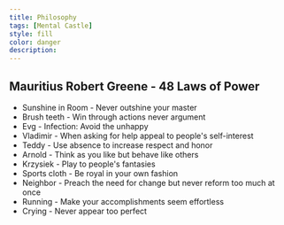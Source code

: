```yaml
---
title: Philosophy
tags: [Mental Castle]
style: fill
color: danger
description: 
---
```


## Mauritius Robert Greene - 48 Laws of Power

- Sunshine in Room -  Never outshine your master 
- Brush teeth - Win through actions never argument 
- Evg - Infection: Avoid the unhappy 
- Vladimir - When asking for help appeal to people's self-interest 
- Teddy - Use absence to increase respect and honor 
- Arnold - Think as you like but behave like others 
- Krzysiek - Play to people's fantasies 
- Sports cloth - Be royal in your own fashion 
- Neighbor - Preach the need for change but never reform too much at once 
- Running - Make your accomplishments seem effortless 
- Crying - Never appear too perfect 


